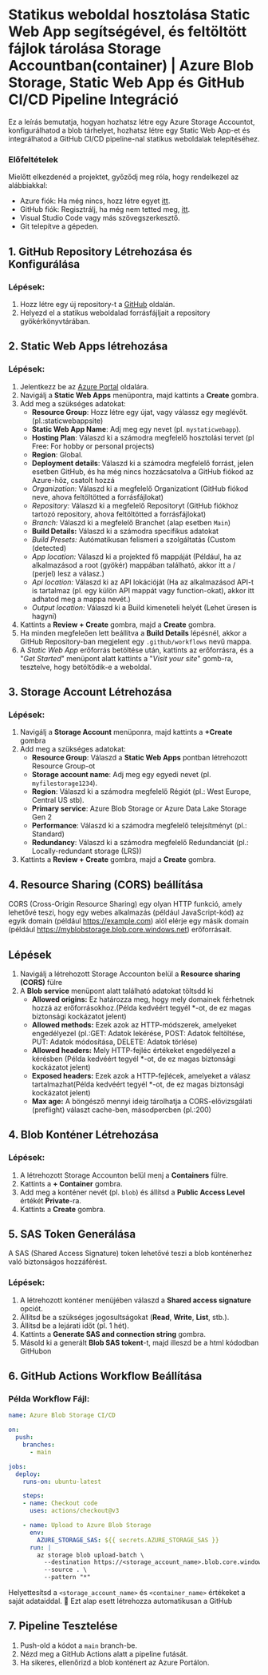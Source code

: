# Statikus weboldal hosztolása Static Web App segítségével, és feltöltött fájlok tárolása Storage Accountban(container) | Azure Blob Storage, Static Web App és GitHub CI/CD Pipeline Integráció

Ez a leírás bemutatja, hogyan hozhatsz létre egy Azure Storage Accountot, konfigurálhatod a blob tárhelyet, hozhatsz létre egy Static Web App-et és integrálhatod a GitHub CI/CD pipeline-nal statikus weboldalak telepítéséhez.
 
### Előfeltételek
Mielőtt elkezdenéd a projektet, győződj meg róla, hogy rendelkezel az alábbiakkal:

- Azure fiók: Ha még nincs, hozz létre egyet [itt](https://azure.microsoft.com/en-us/pricing/purchase-options/azure-account/search?icid=free-search&ef_id=_k_EAIaIQobChMIop6rouryigMVJZGDBx1y3CuNEAAYASAAEgLWsPD_BwE_k_&OCID=AIDcmmip7xznjm_SEM__k_EAIaIQobChMIop6rouryigMVJZGDBx1y3CuNEAAYASAAEgLWsPD_BwE_k_&gad_source=1&gclid=EAIaIQobChMIop6rouryigMVJZGDBx1y3CuNEAAYASAAEgLWsPD_BwE).
- GitHub fiók: Regisztrálj, ha még nem tetted meg, [itt](https://github.com/signup?ref_cta=Sign+up&ref_loc=header+logged+out&ref_page=%2F&source=header-home).
- Visual Studio Code vagy más szövegszerkesztő.
- Git telepítve a gépeden.

## 1. GitHub Repository Létrehozása és Konfigurálása

### Lépések:
1. Hozz létre egy új repository-t a [GitHub](https://github.com/) oldalán.
2. Helyezd el a statikus weboldalad forrásfájljait a repository gyökérkönyvtárában.

## 2. Static Web Apps létrehozása

### Lépések:
1. Jelentkezz be az [Azure Portal](https://portal.azure.com/) oldalára.
2. Navigálj a **Static Web Apps** menüpontra, majd kattints a **Create** gombra.
3. Add meg a szükséges adatokat:
   - **Resource Group**: Hozz létre egy újat, vagy válassz egy meglévőt. (pl.:staticwebappsite)
   - **Static Web App Name**: Adj meg egy nevet (pl. `mystaticwebapp`).
   - **Hosting Plan**: Válaszd ki a számodra megfelelő hosztolási tervet (pl Free: For hobby or personal projects)
   - **Region**: Global.
   - **Deployment details**: Válaszd ki a számodra megfelelő forrást, jelen esetben GitHub, és ha még nincs hozzácsatolva a GitHub fiókod az Azure-höz, csatolt hozzá
   -   *Organization:* Válaszd ki a megfelelő Organizationt (GitHub fiókod neve, ahova feltöltötted a forrásfájlokat)
   -   *Repository:* Válaszd ki a megfelelő Repositoryt (GitHub fiókhoz tartozó repository, ahova feltöltötted a forrásfájlokat)
   -   *Branch:* Válaszd ki a megfelelő Branchet (alap esetben `Main`)
   - **Build Details:** Válaszd ki a számodra specifikus adatokat
   -   *Build Presets:* Autómatikusan felismeri a szolgáltatás (Custom (detected)
   -   *App location:* Válaszd ki a projekted fő mappáját (Például, ha az alkalmazásod a root (gyökér) mappában található, akkor itt a / (perjel) lesz a válasz.)
   -   *Api location:* Válaszd ki az API lokációját (Ha az alkalmazásod API-t is tartalmaz (pl. egy külön API mappát vagy function-okat), akkor itt adhatod meg a mappa nevét.)
   -   *Output location:* Válaszd ki a Build kimeneteli helyét (Lehet üresen is hagyni)
4. Kattints a **Review + Create** gombra, majd a **Create** gombra.
5. Ha minden megfeleően lett beállítva a **Build Details** lépésnél, akkor a GitHub Repository-ban megjelent egy `.github/workflows` nevű mappa.
6. A *Static Web App* erőforrás betöltése után, kattints az erőforrásra, és a "*Get Started*" menüpont alatt kattints a "*Visit your site*" gomb-ra, tesztelve, hogy betöltődik-e a weboldal.


## 3. Storage Account Létrehozása

### Lépések:

1. Navigálj a **Storage Account** menüponra, majd kattints a **+Create** gombra
2. Add meg a szükséges adatokat:
   - **Resource Group**: Válaszd a **Static Web Apps** pontban létrehozott Resource Group-ot
   - **Storage account name**: Adj meg egy egyedi nevet (pl. `myfilestorage1234`).
   - **Region**: Válaszd ki a számodra megfelelő Régiót (pl.: West Europe, Central US stb).
   - **Primary service**: Azure Blob Storage or Azure Data Lake Storage Gen 2
   - **Performance**: Válaszd ki a számodra megfelelő telejsítményt (pl.: Standard)
   - **Redundancy**: Válaszd ki a számodra megfelelő Redundanciát (pl.: Locally-redundant storage (LRS))
3. Kattints a **Review + Create** gombra, majd a **Create** gombra.

## 4. Resource Sharing (CORS) beállítása
CORS (Cross-Origin Resource Sharing) egy olyan HTTP funkció, amely lehetővé teszi, hogy egy webes alkalmazás (például JavaScript-kód) az egyik domain (például https://example.com) alól elérje egy másik domain (például https://myblobstorage.blob.core.windows.net) erőforrásait.
## Lépések
1. Navigálj a létrehozott Storage Accounton belül a **Resource sharing (CORS)** fülre
2. A **Blob service** menüpont alatt található adatokat töltsdd ki
   - **Allowed origins:** Ez határozza meg, hogy mely domainek férhetnek hozzá az erőforrásokhoz.(Példa kedvéért tegyél *-ot, de ez magas biztonsági kockázatot jelent)
   - **Allowed methods:** Ezek azok az HTTP-módszerek, amelyeket engedélyezel (pl.:GET: Adatok lekérése, POST: Adatok feltöltése, PUT: Adatok módosítása, DELETE: Adatok törlése)
   - **Allowed headers:** Mely HTTP-fejléc értékeket engedélyezel a kérésben (Példa kedvéért tegyél *-ot, de ez magas biztonsági kockázatot jelent)
   - **Exposed headers:** Ezek azok a HTTP-fejlécek, amelyeket a válasz tartalmazhat(Példa kedvéért tegyél *-ot, de ez magas biztonsági kockázatot jelent)
   - **Max age:** A böngésző mennyi ideig tárolhatja a CORS-elővizsgálati (preflight) választ cache-ben, másodpercben (pl.:200)
   
## 4. Blob Konténer Létrehozása

### Lépések:
1. A létrehozott Storage Accounton belül menj a **Containers** fülre.
2. Kattints a **+ Container** gombra.
3. Add meg a konténer nevét (pl. `blob`) és állítsd a **Public Access Level** értékét **Private**-ra.
4. Kattints a **Create** gombra.

## 5. SAS Token Generálása

A SAS (Shared Access Signature) token lehetővé teszi a blob konténerhez való biztonságos hozzáférést.

### Lépések:
1. A létrehozott konténer menüjében válaszd a **Shared access signature** opciót.
2. Állítsd be a szükséges jogosultságokat (**Read**, **Write**, **List**, stb.).
3. Állítsd be a lejárati időt (pl. 1 hét).
4. Kattints a **Generate SAS and connection string** gombra.
5. Másold ki a generált **Blob SAS tokent**-t, majd illeszd be a html kódodban GitHubon

## 6. GitHub Actions Workflow Beállítása

### Példa Workflow Fájl:
```yaml
name: Azure Blob Storage CI/CD

on:
  push:
    branches:
      - main

jobs:
  deploy:
    runs-on: ubuntu-latest

    steps:
    - name: Checkout code
      uses: actions/checkout@v3

    - name: Upload to Azure Blob Storage
      env:
        AZURE_STORAGE_SAS: ${{ secrets.AZURE_STORAGE_SAS }}
      run: |
        az storage blob upload-batch \
          --destination https://<storage_account_name>.blob.core.windows.net/<container_name> \
          --source . \
          --pattern "*"
```
Helyettesítsd a `<storage_account_name>` és `<container_name>` értékeket a saját adataiddal.
:red_circle: Ezt alap esett létrehozza automatikusan a GitHub
## 7. Pipeline Tesztelése

1. Push-old a kódot a `main` branch-be.
2. Nézd meg a GitHub Actions alatt a pipeline futását.
3. Ha sikeres, ellenőrizd a blob konténert az Azure Portálon.

